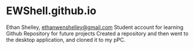 # EWShell.github.io

Ethan Shelley, ethanwenshelley@gmail.com
Student account for learning Github
Repository for future projects
Created a repository and then went to the desktop application, and cloned it to my pPC.


